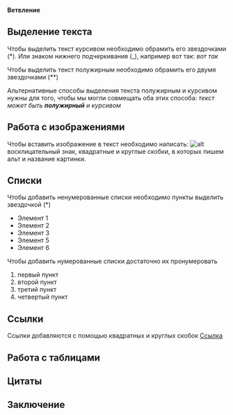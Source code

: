 **Ветвление**

## Выделение текста

Чтобы выделить текст курсивом необходимо обрамить его звездочками (*). Или знаком нижнего подчеркивания (_), например вот так: _вот так_

Чтобы выделить текст полужирным необходимо обрамить его двумя звездочками (**)

Альтернативные способы выделения текста полужирным и курсивом нужны для того, чтобы мы могли совмещать оба этих способа: _текст может быть **полужирный** и курсивом_

## Работа с изображениями

Чтобы вставить изображение в текст необходимо написать:
![alt](kosmos.jpg) восклицательный знак, квадратные и круглые скобки, в которых пишем альт и название картинки.

## Списки

Чтобы добавить ненумерованные списки необходимо пункты выделить звездочкой (*)
* Элемент 1
* Элемент 2
* Элемент 3
* Элемент 5
* Элемент 6


Чтобы добавить нумерованные списки достаточно их пронумеровать

1. первый пункт
2. второй пункт
3. третий пункт
4. четвертый пункт


## Ссылки

Ссылки добавляются с помощью квадратных и круглых скобок [Ссылка](https://na4kolecax.ru)

## Работа с таблицами

## Цитаты

## Заключение